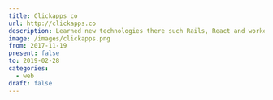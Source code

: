 ```yaml
---
title: Clickapps co
url: http://clickapps.co
description: Learned new technologies there such Rails, React and worked as reactjs frontend developer
image: /images/clickapps.png
from: 2017-11-19
present: false
to: 2019-02-28
categories:
  - web
draft: false
---
```

